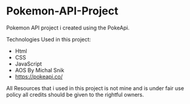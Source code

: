 # Pokemon-API-Project

Pokemon API project i created using the PokeApi.


Technologies Used in this project:
- Html
- CSS
- JavaScript
- AOS By Michal Snik
- https://pokeapi.co/


All Resources that i used in this project is not mine and is under fair use policy all credits should be given to the rightful owners.



